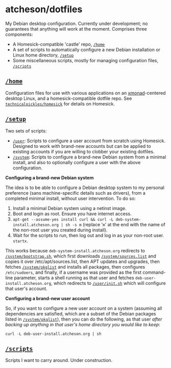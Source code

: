 atcheson/dotfiles
=================
My Debian desktop configuration. Currently under development; no guarantees that anything will work  at the moment. Comprises three components:
* A Homesick-compatible 'castle' repo, [`/home`](home/)
* A set of scripts to automatically configure a new Debian installation or Linux home directory, [`/setup`](/setup)
* Some miscellaneous scripts, mostly for managing configuration files, [`/scripts`](/scripts)

[`/home`](home/)
------
Configuration files for use with various applications on an [xmonad](http://xmonad.org/)-centered desktop Linux, and a homesick-compatible dotfile repo. See [`technicalpickles/homesick`](http://github.com/technicalpickles/homesick) for details on Homesick.

[`/setup`](/setup)
------
Two sets of scripts:
* [`/user`](/setup/user): Scripts to configure a user account from scratch using Homesick. Designed to work with brand-new accounts but can be applied to existing accounts if you are willing to clobber your existing dotfiles.
* [`/system`](/setup/system): Scripts to configure a brand-new Debian system from a minimal install, and also to optionally configure a user with the above configuration.

**Configuring a brand-new Debian system**

The idea is to be able to configure a Debian desktop system to my personal preference (sans machine-specific details such as drivers), from a completed minimal install, without user intervention. To do so:

1. Install a minimal Debian system using a netinst image.
2. Boot and login as root. Ensure you have internet access.
3. `apt-get --assume-yes install curl && curl -L deb-system-install.atcheson.org | sh -s m` (replace '`m`' at the end with the name of the non-root user you created during install).
4. Wait for the scripts to run, then log out and log in as your non-root user. `startx`.

This works because `deb-system-install.atcheson.org`  redirects to  [`/system/bootstrap.sh`](/setup/system/bootstrap.sh), which first downloads [`/system/sources.list`](/setup/system/sources.list) and copies it over /etc/apt/sources.list, then APT updates and upgrades, then fetches [`/system/pkglist`](/setup/system/pkglist) and installs all packages, then configures `/etc/sudoers`, and finally, if a username was provided as the first command-line parameter, starts a shell running as that user and fetches `deb-user-install.atcheson.org`, which redirects to [`/user/init.sh`](/setup/user/init.sh) which will configure that user's account. 


**Configuring a brand-new user account**

So, if you want to configure a new user account on a system (assuming all dependencies are satisfied, which are a subset of the Debian packages listed in [`/system/pkglist`](/setup/system/pkglist)), then you can do the following, as that user *after backing up anything in that user's home directory you would like to keep*:

`curl -L deb-user-install.atcheson.org | sh`

[`/scripts`](/scripts)
------
Scripts I want to carry around. Under construction.

